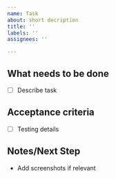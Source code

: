 ```yaml
---
name: Task
about: short decription
title: ''
labels: ''
assignees: ''

---
```


## What needs to be done
- [ ] Describe task

## Acceptance criteria
- [ ] Testing details

## Notes/Next Step
- Add screenshots if relevant
